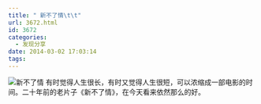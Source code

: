 ```yaml
---
title: " 新不了情\t\t"
url: 3672.html
id: 3672
categories:
  - 发现分享
date: 2014-03-02 17:03:14
tags:
---
```


![新不了情](../../../images/2014/03/xinbuliaoqing.jpg) 有时觉得人生很长，有时又觉得人生很短，可以浓缩成一部电影的时间。二十年前的老片子《新不了情》，在今天看来依然那么的好。